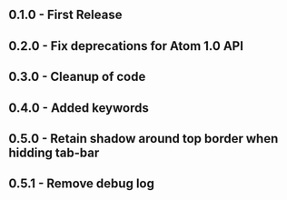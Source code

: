 ## 0.1.0 - First Release
## 0.2.0 - Fix deprecations for Atom 1.0 API
## 0.3.0 - Cleanup of code
## 0.4.0 - Added keywords
## 0.5.0 - Retain shadow around top border when hidding tab-bar
## 0.5.1 - Remove debug log
